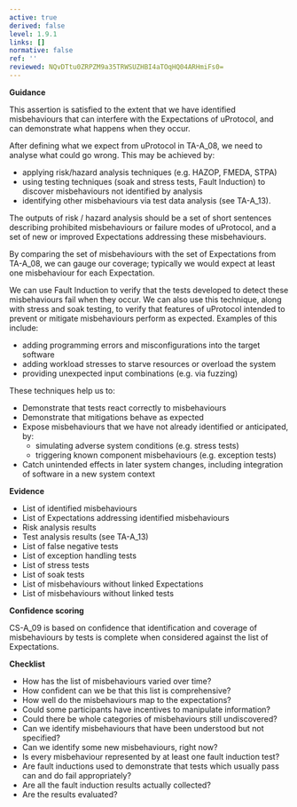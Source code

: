 ```yaml
---
active: true
derived: false
level: 1.9.1
links: []
normative: false
ref: ''
reviewed: NQvDTtu0ZRPZM9a35TRWSUZHBI4aTOqHQ04ARHmiFs0=
---
```


**Guidance**

This assertion is satisfied to the extent that we have identified misbehaviours
that can interfere with the Expectations of uProtocol, and can demonstrate what
happens when they occur.

After defining what we expect from uProtocol in TA-A_08, we need to analyse what
could go wrong. This may be achieved by:

* applying risk/hazard analysis techniques (e.g. HAZOP, FMEDA, STPA)
* using testing techniques (soak and stress tests, Fault Induction) to discover
  misbehaviours not identified by analysis
* identifying other misbehaviours via test data analysis (see TA-A_13).

The outputs of risk / hazard analysis should be a set of short sentences
describing prohibited misbehaviours or failure modes of uProtocol, and a set of new or
improved Expectations addressing these misbehaviours.

By comparing the set of misbehaviours with the set of Expectations from
TA-A_08, we can gauge our coverage; typically we would expect at least one
misbehaviour for each Expectation.

We can use Fault Induction to verify that the tests developed to detect these
misbehaviours fail when they occur. We can also use this technique, along with
stress and soak testing, to verify that features of uProtocol intended to prevent or
mitigate misbehaviours perform as expected. Examples of this include:

- adding programming errors and misconfigurations into the target software
- adding workload stresses to starve resources or overload the system
- providing unexpected input combinations (e.g. via fuzzing)

These techniques help us to:

- Demonstrate that tests react correctly to misbehaviours
- Demonstrate that mitigations behave as expected
- Expose misbehaviours that we have not already identified or anticipated, by:
    - simulating adverse system conditions (e.g. stress tests)
    - triggering known component misbehaviours (e.g. exception tests)
- Catch unintended effects in later system changes, including integration of
  software in a new system context

**Evidence**

- List of identified misbehaviours
- List of Expectations addressing identified misbehaviours
- Risk analysis results
- Test analysis results (see TA-A_13)
- List of false negative tests
- List of exception handling tests
- List of stress tests
- List of soak tests
- List of misbehaviours without linked Expectations
- List of misbehaviours without linked tests

**Confidence scoring**

CS-A_09 is based on confidence that identification and coverage of
misbehaviours by tests is complete when considered against the list of
Expectations.

**Checklist**

- How has the list of misbehaviours varied over time?
- How confident can we be that this list is comprehensive?
- How well do the misbehaviours map to the expectations?
- Could some participants have incentives to manipulate information?
- Could there be whole categories of misbehaviours still undiscovered?
- Can we identify misbehaviours that have been understood but not specified?
- Can we identify some new misbehaviours, right now?
- Is every misbehaviour represented by at least one fault induction test?
- Are fault inductions used to demonstrate that tests which usually pass can
  and do fail appropriately?
- Are all the fault induction results actually collected?
- Are the results evaluated?
